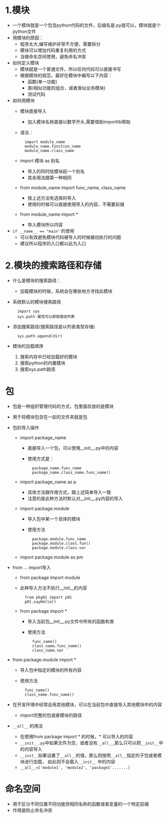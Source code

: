 # 1.模块
- 一个模块就是一个包含python代码的文件，后缀名是.py就可以，模块就是个python文件
- 用模块的原因：
    - 程序太大,编写维护非常不方便，需要拆分
    - 模块可以增加代码重复利用的方式
    - 当做命名空间使用，避免命名冲突
- 如何定义模块
    - 模块就是一个普通文件，所以任何代码可以直接书写
    - 根据模块的规范，最好在模块中编写以下内容：
        - 函数(单一功能)
        - 类(相似功能的组合，或者类似业务模块)
        - 测试代码
- 如何用模块
    - 模块直接导入
        - 加入模块名称直接以数字开头,需要借助importlib帮助
    - 语法：
    
            import module_name
            module_name.function_name
            module_name.class_name
    - import 模块 as 别名
        - 导入的同时给模块起一个别名
        - 其余用法跟第一种相同
    
    - from module_name import func_name, class_name
        - 按上述方法有选择的导入
        - 使用的时候可以直接使用导入的内容，不需要前缀
        
    - from module_name import *
        - 导入模块所以内容
- `if __name__ == "main"` 的使用
    - 可以有效避免模块代码被导入的时候被动执行的问题
    - 建议所以程序的入口都以此为入口
    
# 2.模块的搜索路径和存储
- 什么是模块的搜索路径：
    - 加载模块的时候，系统会在哪些地方寻找此模块
- 系统默认的模块搜索路径

        import sys
        sys.path 属性可以获取路径列表
- 添加搜索路径(搜索路径是以列表类型存储)
    
        sys.path.append(dir)

- 模块的加载顺序
    1. 搜索内存中已经加载好的模块
    2. 搜索python的内置模块
    3. 搜索sys.path路径


# 包
- 包是一种组织管理代码的方式，包里面存放的是模块
- 用于将模块包含在一起的文件夹就是包
- 包的导入操作
    - import package_name
        - 直接导入一个包，可以使用__init__.py中的内容
        - 使用方式是：
                
                package_name.func_name
                package_name.class_name.func_name()
    - import package_name as p
        - 具体方法跟作用方式，跟上述简单导入一致
        - 注意的是此种方法时默认对__init__.py内容的导入
       
    - import package.module
        - 导入包中某一个具体的模块
        - 使用方法
        
                package.module.func_name
                package.module.class.fun()
                package.module.class.var
    
    - import package.module as pm
    
 
 - from ... import导入
    - from package import module
    - 此种导入方法不执行__init__的内容
            
            from pkg01 import p01
            p01.sayHello()
    - from package import *
        - 导入当前包__init__.py文件中所有的函数和类
        - 使用方法
        
                func_name()
                class_name.func_name()
                class_name.var
                
 - from package.module import *
    - 导入包中指定的模块的所有内容
    - 使用方法
    
            func_name()
            class_name.func_name()
            

 - 在开发环境中经常会用其他模块，可以在当前包中直接导入其他模块中的内容
    - import完整的包或者模块的路径
 - `__all__` 的用法
    - 在使用from package import * 的时候，* 可以导入的内容
    - `__init__.py`中如果文件为空，或者没有`__all__`,那么只可以把`__init__`中的内容导入
    - `__init__`如果设置了`__all__`的值，那么则按照`__all__`指定的子包或者模块进行加载，
    如此则不会载入`__init__` 中的内容
    - `__all__=['module1', 'module2', 'package1'.......]`
    
 # 命名空间
 - 用于区分不同位置不同功能但相同名称的函数或者变量的一个特定前缀
 - 作用是防止命名冲突        
    
    